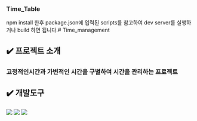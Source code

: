 ### Time_Table
npm install 한후 package.json에 입력된 scripts를 참고하여 dev server를 실행하거나 build 하면 됩니다.# Time_management
## ✔️ 프로젝트 소개 
### 고정적인시간과 가변적인 시간을 구별하여 시간을 관리하는 프로젝트
## ✔️ 개발도구
### <img src="https://img.shields.io/badge/JavaScript-blue?style=flat&logo=JavaScript&logoColor=F7DF1E"/> <img src="https://img.shields.io/badge/React-white?style=flat&logo=React&logoColor=61DAFB"/> <img src="https://img.shields.io/badge/Bootstrap-F8E0DC?style=flat&logo=Bootstrap&logoColor=7952B3"/> 

